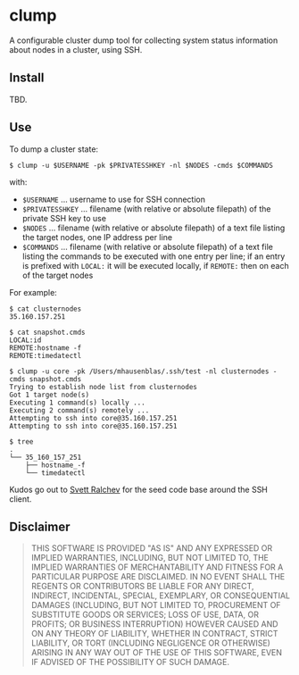 # clump

A configurable cluster dump tool for collecting system status information about nodes in a cluster, using SSH.

## Install

TBD.

## Use

To dump a cluster state:

    $ clump -u $USERNAME -pk $PRIVATESSHKEY -nl $NODES -cmds $COMMANDS

with:

- `$USERNAME` … username to use for SSH connection  
- `$PRIVATESSHKEY` … filename (with relative or absolute filepath) of the private SSH key to use
- `$NODES` … filename (with relative or absolute filepath) of a text file listing the target nodes, one IP address per line
- `$COMMANDS` … filename (with relative or absolute filepath) of a text file listing the commands to be executed with one entry per line; if an entry is prefixed with `LOCAL:` it will be executed locally, if `REMOTE:` then on each of the target nodes

For example:

    $ cat clusternodes
    35.160.157.251
    
    $ cat snapshot.cmds
    LOCAL:id
    REMOTE:hostname -f
    REMOTE:timedatectl
    
    $ clump -u core -pk /Users/mhausenblas/.ssh/test -nl clusternodes -cmds snapshot.cmds
    Trying to establish node list from clusternodes
    Got 1 target node(s)
    Executing 1 command(s) locally ...
    Executing 2 command(s) remotely ...
    Attempting to ssh into core@35.160.157.251
    Attempting to ssh into core@35.160.157.251
    
    $ tree
    .
    └── 35_160_157_251
        ├── hostname_-f
        └── timedatectl

Kudos go out to [Svett Ralchev](http://blog.ralch.com/tutorial/golang-ssh-connection/) for the seed code base around the SSH client.

## Disclaimer

> THIS SOFTWARE IS PROVIDED "AS IS" AND ANY EXPRESSED OR IMPLIED WARRANTIES, INCLUDING, BUT NOT LIMITED TO, THE IMPLIED WARRANTIES OF MERCHANTABILITY AND FITNESS FOR A PARTICULAR PURPOSE ARE DISCLAIMED. IN NO EVENT SHALL THE REGENTS OR CONTRIBUTORS BE LIABLE FOR ANY DIRECT, INDIRECT, INCIDENTAL, SPECIAL, EXEMPLARY, OR CONSEQUENTIAL DAMAGES (INCLUDING, BUT NOT LIMITED TO, PROCUREMENT OF SUBSTITUTE GOODS OR SERVICES; LOSS OF USE, DATA, OR PROFITS; OR BUSINESS INTERRUPTION) HOWEVER CAUSED AND ON ANY THEORY OF LIABILITY, WHETHER IN CONTRACT, STRICT LIABILITY, OR TORT (INCLUDING NEGLIGENCE OR OTHERWISE) ARISING IN ANY WAY OUT OF THE USE OF THIS SOFTWARE, EVEN IF ADVISED OF THE POSSIBILITY OF SUCH DAMAGE.

